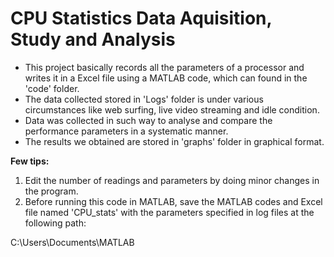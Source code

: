 # CPU Statistics Data Aquisition, Study and Analysis
* This project basically records all the parameters of a processor and writes it in a Excel file using a MATLAB code, which can found in the 'code' folder.
* The data collected stored in 'Logs' folder is under various circumstances like web surfing, live video streaming and idle condition.
* Data was collected in such way to analyse and compare the performance parameters in a systematic manner.
* The results we obtained are stored in 'graphs' folder in graphical format.



<b> Few tips: </b>
1. Edit the number of readings and parameters by doing minor changes in the program. </br>
2. Before running this code in MATLAB, save the MATLAB codes and Excel file named 'CPU_stats' with the parameters specified in log files at the following path:


C:\Users\Documents\MATLAB
